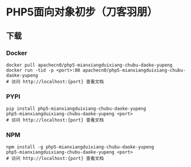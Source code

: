 # PHP5面向对象初步（刀客羽朋）

## 下载

### Docker

```
docker pull apachecn0/php5-mianxiangduixiang-chubu-daoke-yupeng
docker run -tid -p <port>:80 apachecn0/php5-mianxiangduixiang-chubu-daoke-yupeng
# 访问 http://localhost:{port} 查看文档
```

### PYPI

```
pip install php5-mianxiangduixiang-chubu-daoke-yupeng
php5-mianxiangduixiang-chubu-daoke-yupeng <port>
# 访问 http://localhost:{port} 查看文档
```

### NPM

```
npm install -g php5-mianxiangduixiang-chubu-daoke-yupeng
php5-mianxiangduixiang-chubu-daoke-yupeng <port>
# 访问 http://localhost:{port} 查看文档
```